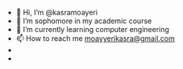 - 👋 Hi, I’m @kasramoayeri
- 👀 I’m sophomore in my academic course 
- 🌱 I’m currently learning computer engineering 
- 📫 How to reach me moayyerikasra@gmail.com
- 
- 

<!---
kasramoayeri/kasramoayeri is a ✨ special ✨ repository because its `README.md` (this file) appears on your GitHub profile.
You can click the Preview link to take a look at your changes.
--->
